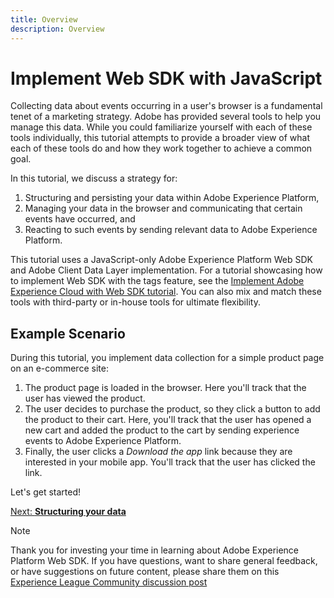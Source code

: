 ```yaml
---
title: Overview
description: Overview
---
```

# Implement Web SDK with JavaScript

Collecting data about events occurring in a user's browser is a fundamental tenet of a marketing strategy. Adobe has provided several tools to help you manage this data. While you could familiarize yourself with each of these tools individually, this tutorial attempts to provide a broader view of what each of these tools do and how they work together to achieve a common goal.

In this tutorial, we discuss a strategy for:

1. Structuring and persisting your data within Adobe Experience Platform,
1. Managing your data in the browser and communicating that certain events have occurred, and 
1. Reacting to such events by sending relevant data to Adobe Experience Platform.

This tutorial uses a JavaScript-only Adobe Experience Platform Web SDK and Adobe Client Data Layer implementation. For a tutorial showcasing how to implement Web SDK with the tags feature, see the [Implement Adobe Experience Cloud with Web SDK tutorial](https://experienceleague.adobe.com/docs/platform-learn/implement-web-sdk/overview.html). You can also mix and match these tools with third-party or in-house tools for ultimate flexibility.

## Example Scenario

During this tutorial, you implement data collection for a simple product page on an e-commerce site:

1. The product page is loaded in the browser. Here you'll track that the user has viewed the product. 
1. The user decides to purchase the product, so they click a button to add the product to their cart. Here, you'll track that the user has opened a new cart and added the product to the cart by sending experience events to Adobe Experience Platform. 
1. Finally, the user clicks a _Download the app_ link because they are interested in your mobile app. You'll track that the user has clicked the link. 

Let's get started!

[Next: **Structuring your data**](structuring-your-data.md)

>[!NOTE]
>
>Thank you for investing your time in learning about Adobe Experience Platform Web SDK. If you have questions, want to share general feedback, or have suggestions on future content, please share them on this [Experience League Community discussion post](https://experienceleaguecommunities.adobe.com/t5/adobe-experience-platform-launch/tutorial-discussion-implement-adobe-experience-cloud-with-web/td-p/444996)